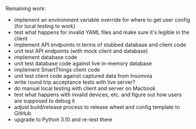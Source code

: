 Remaining work:

- implement an environment variable override for where to get user config (for local testing to work)
- test what happens for invalid YAML files and make sure it's legible in the client
- implement API endpoints in terms of stubbed database and client code
- unit test API endpoints  (with mock client and database)
- implement database code
- unit test database code against live in-memory database
- implement SmartThings client code
- unit test client code against captured data from Insomnia
- write round trip acceptance tests with live server?
- do manual local testing with client and server on Macbook
- test what happens with invalid devices, etc. and figure out how users are supposed to debug it
- adjust build/release process to release wheel and config template to GitHub
- upgrade to Python 3.10 and re-test there
